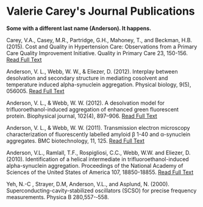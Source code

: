 # Valerie Carey's Journal Publications

**Some with a different last name (Anderson).  It happens.**

Carey, V.A., Casey, M.R., Partridge, G.H., Mahoney, T., and Beckman, H.B. (2015).  Cost and Quality in Hypertension Care: Observations from a Primary Care Quality Improvement Initiative.  Quality in Primary Care 23, 150-156. [Read Full Text](https://www.researchgate.net/publication/277247984_Cost_and_Quality_in_Hypertension_Care_Observations_from_a_Primary_Care_Quality_Improvement_Initiative)

Anderson, V. L., Webb, W. W., & Eliezer, D. (2012). Interplay between desolvation and secondary structure in mediating cosolvent and temperature induced alpha-synuclein aggregation. Physical biology, 9(5), 056005.  [Read Full Text](https://pmc.ncbi.nlm.nih.gov/articles/PMC3588587/)

Anderson, V. L., & Webb, W. W. (2012). A desolvation model for trifluoroethanol-induced aggregation of enhanced green fluorescent protein. Biophysical journal, 102(4), 897–906. [Read Full Text](https://pmc.ncbi.nlm.nih.gov/articles/PMC3283811/)

Anderson, V. L., & Webb, W. W. (2011). Transmission electron microscopy characterization of fluorescently labelled amyloid β 1-40 and α-synuclein aggregates. BMC biotechnology, 11, 125. [Read Full Text](https://pubmed.ncbi.nlm.nih.gov/22182687/)

Anderson, V.L., Ramlall, T.F., Rospigliosi, C.C., Webb, W.W. and Eliezer, D. (2010). Identification of a helical intermediate in trifluoroethanol-induced alpha-synuclein aggregation. Proceedings of the National Academy of Sciences of the United States of America 107, 18850-18855. [Read Full Text](https://www.pnas.org/doi/10.1073/pnas.1012336107)

Yeh, N.-C , Strayer, D.M, Anderson, V.L., and Asplund, N. (2000).
Superconducting-cavity-stabilized oscillators (SCSO) for precise frequency measurements. Physica B 280,557-­‐558.




